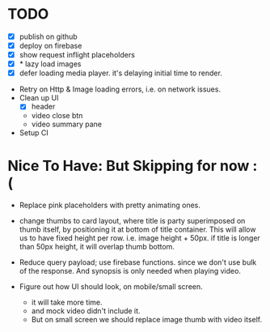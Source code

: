 # TODO

- [x] publish on github
- [x] deploy on firebase
- [x] show request inflight placeholders
- [x] \* lazy load images
- [x] defer loading media player. it's delaying initial time to render.

- Retry on Http & Image loading errors, i.e. on network issues.
- Clean up UI
  - [x] header
  - video close btn
  - video summary pane
- Setup CI

# Nice To Have: But Skipping for now :(

- Replace pink placeholders with pretty animating ones.
- change thumbs to card layout, where title is party superimposed on thumb
  itself, by positioning it at bottom of title container. This will allow
  us to have fixed height per row. i.e. image height + 50px. if title is
  longer than 50px height, it will overlap thumb bottom.

- Reduce query payload; use firebase functions. since we don't use bulk of
  the response. And synopsis is only needed when playing video.

- Figure out how UI should look, on mobile/small screen.
  - it will take more time.
  - and mock video didn't include it.
  - But on small screen we should replace image thumb with video itself.
